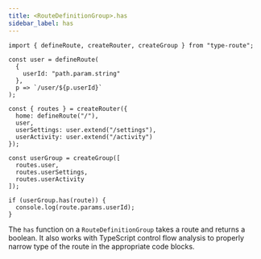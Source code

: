 ```yaml
---
title: <RouteDefinitionGroup>.has
sidebar_label: has
---
```


```tsx
import { defineRoute, createRouter, createGroup } from "type-route";

const user = defineRoute(
  {
    userId: "path.param.string"
  },
  p => `/user/${p.userId}`
);

const { routes } = createRouter({
  home: defineRoute("/"),
  user,
  userSettings: user.extend("/settings"),
  userActivity: user.extend("/activity")
});

const userGroup = createGroup([
  routes.user,
  routes.userSettings,
  routes.userActivity
]);

if (userGroup.has(route)) {
  console.log(route.params.userId);
}
```

The `has` function on a `RouteDefinitionGroup` takes a route and returns a boolean. It also works with TypeScript control flow analysis to properly narrow type of the route in the appropriate code blocks.

